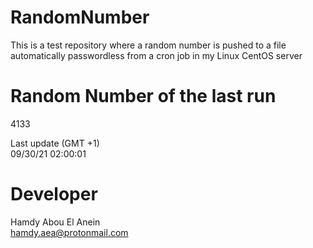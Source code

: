 # RandomNumber    
This is a test repository where a random number is pushed to a file automatically passwordless from a cron job in my Linux CentOS server    
# Random Number of the last run   
4133
      
Last update (GMT +1)    
09/30/21 02:00:01
# Developer    
Hamdy Abou El Anein   
hamdy.aea@protonmail.com
